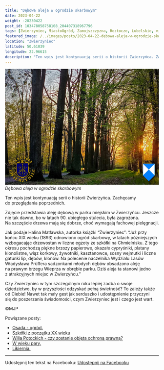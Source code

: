 ```yaml
---
title: "Dębowa aleja w ogrodzie skarbowym"
date: 2023-04-22
weight: -20230422
post_id: 103478058758108_204407318967796
tags: [Zwierzyniec, MiastoOgród, Zamojszczyzna, Roztocze, Lubelskie, villarestituta, turystyka, dziedzictwo, zabytki, krajobrazy]
featured_image: /../images/posts/2023-04-22-debowa-aleja-w-ogrodzie-skarbowym.jpg
location: "Zwierzyniec"
latitude: 50.61039
longitude: 22.96615
description: "Ten wpis jest kontynuacją serii o historii Zwierzyńca. Zachęcamy do przeglądania poprzednich...."
---
```


![Dębowa aleja w ogrodzie skarbowym](/images/posts/2023-04-22-debowa-aleja-w-ogrodzie-skarbowym.jpg)
*Dębowa aleja w ogrodzie skarbowym*

Ten wpis jest kontynuacją serii o historii Zwierzyńca. Zachęcamy do przeglądania poprzednich.

Zdjęcie przedstawia aleję dębową w parku miejskim w Zwierzyńcu. Jeszcze nie tak dawno, bo w latach 90. ubiegłego stulecia, była zagrożona. Na szczęście drzewa mają się dobrze, choć wymagają fachowej pielęgnacji.

Jak podaje Halina Matławska, autorka książki “Zwierzyniec”:
“Już przy końcu XIX wieku (1893) odnowiono ogród skarbowy, w latach późniejszych wzbogacając drzewostan w liczne egzoty ze szkółki na Chmielnisku. Z tego okresu pochodzą piękne brzozy papierowe, okazałe cypryśniki, platany klonolistne, wiąz korkowy, żywotniki, kasztanowce, sosny wejmutki i liczne gatunki lip, dębów, klonów. Na polecenie naczelnika Wydziału Lasów Władysława Prüffera sadzonkami młodych dębów obsadzono aleję na prawym brzegu Wieprza w obrębie parku. Dziś aleja ta stanowi jedno z atrakcyjnych miejsc w Zwierzyńcu.”

Czy Zwierzyniec w tym szczególnym roku lepiej zadba o swoje dziedzictwo, by w przyszłości odzyskać pełną świetność?
To zależy także od Ciebie!
Nawet tak mały gest jak serduszko i udostępnienie przyczyni się do poszerzania świadomości, czym Zwierzyniec jest i czego jest wart.



©MJP

Powiązane posty:
- [Osada - ogród.](/posts/Osada-ogrod)
- [Szkółki z początku XX wieku](/posts/Szkolki-z-poczatku-XX-wieku)
- [Willa Potockich - czy zostanie objęta ochroną prawną?](/posts/Willa-Potockich-czy-zostanie-objeta-ochrona-prawna)
- [W wieku pary.](/posts/W-wieku-pary)
- [Likiernia.](/posts/Likiernia)


---

Udostępnij ten tekst na Facebooku:
[Udostępnij na Facebooku](https://www.facebook.com/sharer/sharer.php?u=https://stowarzyszeniewachniewskiej.pl/posts/Debowa-aleja-w-ogrodzie-skarbowym)

<script type="application/ld+json">
{
  "@context": "https://schema.org",
  "@type": "BlogPosting",
  "headline": "Dębowa aleja w ogrodzie skarbowym",
  "datePublished": "2023-04-22",
  "dateModified": "2023-04-22",
  "author": {
    "@type": "Person",
    "name": "Michał Jan Patyk"
  },
  "publisher": {
    "@type": "Organization",
    "name": "Stowarzyszenie im. Aleksandry Wachniewskiej",
    "logo": {
      "@type": "ImageObject",
      "url": "https://stowarzyszeniewachniewskiej.pl/images/logo/logo.svg"
    }
  },
  "mainEntityOfPage": {
    "@type": "WebPage",
    "@id": "https://stowarzyszeniewachniewskiej.pl/posts/debowa-aleja-w-ogrodzie-skarbowym"
  },
  "image": {
    "@type": "ImageObject",
    "url": "https://stowarzyszeniewachniewskiej.pl//images/posts/2023-04-22-debowa-aleja-w-ogrodzie-skarbowym.jpg"
  },
  "articleSection": "Dziedzictwo Kulturowe i Zabytki",
  "keywords": "[Zwierzyniec, MiastoOgród, Zamojszczyzna, Roztocze, Lubelskie, villarestituta, turystyka, dziedzictwo, zabytki, krajobrazy]",
  "wordCount": 166,
  "articleBody": "Ten wpis jest kontynuacją serii o historii Zwierzyńca. Zachęcamy do przeglądania poprzednich.\n\nZdjęcie przedstawia aleję dębową w parku miejskim w Zwierzyńcu. Jeszcze nie tak dawno, bo w latach 90. ubiegłego stulecia, była zagrożona. Na szczęście drzewa mają się dobrze, choć wymagają fachowej pielęgnacji.\n\nJak podaje Halina Matławska, autorka książki “Zwierzyniec”:\n“Już przy końcu XIX wieku (1893) odnowiono ogród skarbowy, w latach późniejszych wzbogacając drzewostan w liczne egzoty ze szkółki na Chmielnisku. Z tego okresu pochodzą piękne brzozy papierowe, okazałe cypryśniki, platany klonolistne, wiąz korkowy, żywotniki, kasztanowce, sosny wejmutki i liczne gatunki lip, dębów, klonów. Na polecenie naczelnika Wydziału Lasów Władysława Prüffera sadzonkami młodych dębów obsadzono aleję na prawym brzegu Wieprza w obrębie parku. Dziś aleja ta stanowi jedno z atrakcyjnych miejsc w Zwierzyńcu.”\n\nCzy Zwierzyniec w tym szczególnym roku lepiej zadba o swoje dziedzictwo, by w przyszłości odzyskać pełną świetność?\nTo zależy także od Ciebie!\nNawet tak mały gest jak serduszko i udostępnienie przyczyni się do poszerzania świadomości, czym Zwierzyniec jest i czego jest wart.\n\n\n\n©MJP",
  "description": "Ten wpis jest kontynuacją serii o historii Zwierzyńca. Zachęcamy do przeglądania poprzednich....",
  "copyrightHolder": {
    "@type": "Person",
    "name": "Michał Jan Patyk"
  }
}
</script>
<script type="application/ld+json">
{
  "@context": "https://schema.org",
  "@type": "BreadcrumbList",
  "itemListElement": [
    {
      "@type": "ListItem",
      "position": 1,
      "name": "Home",
      "item": "https://stowarzyszeniewachniewskiej.pl"
    },
    {
      "@type": "ListItem",
      "position": 2,
      "name": "posts",
      "item": "https://stowarzyszeniewachniewskiej.pl/posts"
    },
    {
      "@type": "ListItem",
      "position": 3,
      "name": "Dębowa aleja w ogrodzie skarbowym",
      "item": "https://stowarzyszeniewachniewskiej.pl/posts/debowa-aleja-w-ogrodzie-skarbowym"
    }
  ]
}
</script>
